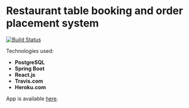 # Restaurant table booking and order placement system

[![Build Status](https://travis-ci.com/50Cube/Boorger.svg?token=rGpzi6cqyxdbbLSuQszN&branch=master)](https://travis-ci.com/50Cube/Boorger)

Technologies used:<strong> 
- PostgreSQL
- Spring Boot
- React.js
- Travis.com
- Heroku.com
</strong>

App is available [here](https://boorger.herokuapp.com).

